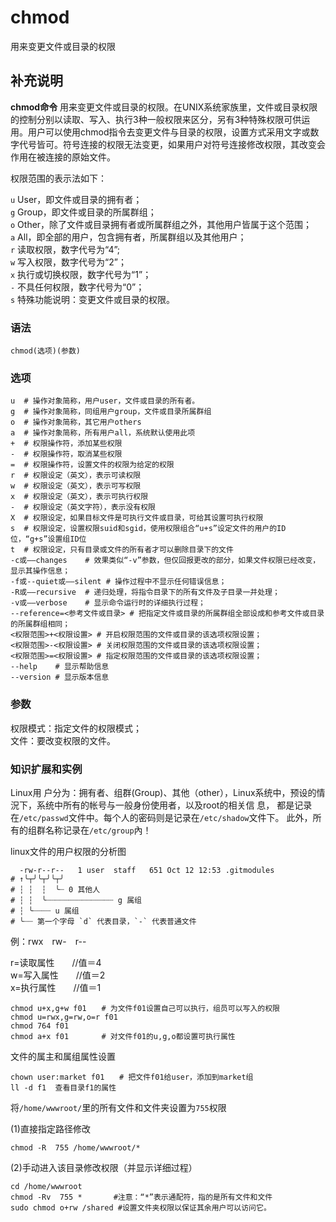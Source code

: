 chmod
===

用来变更文件或目录的权限

## 补充说明

**chmod命令** 用来变更文件或目录的权限。在UNIX系统家族里，文件或目录权限的控制分别以读取、写入、执行3种一般权限来区分，另有3种特殊权限可供运用。用户可以使用chmod指令去变更文件与目录的权限，设置方式采用文字或数字代号皆可。符号连接的权限无法变更，如果用户对符号连接修改权限，其改变会作用在被连接的原始文件。

权限范围的表示法如下：

`u` User，即文件或目录的拥有者；  
`g` Group，即文件或目录的所属群组；  
`o` Other，除了文件或目录拥有者或所属群组之外，其他用户皆属于这个范围；  
`a` All，即全部的用户，包含拥有者，所属群组以及其他用户；  
`r` 读取权限，数字代号为“4”;  
`w` 写入权限，数字代号为“2”；  
`x` 执行或切换权限，数字代号为“1”；  
`-` 不具任何权限，数字代号为“0”；  
`s` 特殊功能说明：变更文件或目录的权限。

### 语法  

```
chmod(选项)(参数)
```

### 选项  

```shell
u  # 操作对象简称，用户user，文件或目录的所有者。
g  # 操作对象简称，同组用户group，文件或目录所属群组
o  # 操作对象简称，其它用户others
a  # 操作对象简称，所有用户all，系统默认使用此项
+  # 权限操作符，添加某些权限
-  # 权限操作符，取消某些权限
=  # 权限操作符，设置文件的权限为给定的权限
r  # 权限设定（英文），表示可读权限
w  # 权限设定（英文），表示可写权限
x  # 权限设定（英文），表示可执行权限
-  # 权限设定（英文字符），表示没有权限
X  # 权限设定，如果目标文件是可执行文件或目录，可给其设置可执行权限
s  # 权限设定，设置权限suid和sgid，使用权限组合“u+s”设定文件的用户的ID位，“g+s”设置组ID位
t  # 权限设定，只有目录或文件的所有者才可以删除目录下的文件
-c或——changes    # 效果类似“-v”参数，但仅回报更改的部分，如果文件权限已经改变，显示其操作信息；
-f或--quiet或——silent # 操作过程中不显示任何错误信息；
-R或——recursive  # 递归处理，将指令目录下的所有文件及子目录一并处理；
-v或——verbose    # 显示命令运行时的详细执行过程；
--reference=<参考文件或目录> # 把指定文件或目录的所属群组全部设成和参考文件或目录的所属群组相同；
<权限范围>+<权限设置> # 开启权限范围的文件或目录的该选项权限设置；
<权限范围>-<权限设置> # 关闭权限范围的文件或目录的该选项权限设置；
<权限范围>=<权限设置> # 指定权限范围的文件或目录的该选项权限设置；
--help    # 显示帮助信息
--version # 显示版本信息
```

### 参数  

权限模式：指定文件的权限模式；  
文件：要改变权限的文件。

### 知识扩展和实例  

Linux用 户分为：拥有者、组群(Group)、其他（other），Linux系统中，预设的情況下，系统中所有的帐号与一般身份使用者，以及root的相关信 息， 都是记录在`/etc/passwd`文件中。每个人的密码则是记录在`/etc/shadow`文件下。 此外，所有的组群名称记录在`/etc/group`內！

linux文件的用户权限的分析图

```shell
  -rw-r--r--   1 user  staff   651 Oct 12 12:53 .gitmodules
# ↑╰┬╯╰┬╯╰┬╯
# ┆ ┆  ┆  ╰┈ 0 其他人
# ┆ ┆  ╰┈┈┈┈┈┈┈┈┈┈┈┈┈┈┈ g 属组
# ┆ ╰┈┈┈┈ u 属组
# ╰┈┈ 第一个字母 `d` 代表目录，`-` 代表普通文件
```

例：rwx　rw-　r--

r=读取属性　　//值＝4  
w=写入属性　　//值＝2  
x=执行属性　　//值＝1

```shell
chmod u+x,g+w f01　　# 为文件f01设置自己可以执行，组员可以写入的权限
chmod u=rwx,g=rw,o=r f01
chmod 764 f01
chmod a+x f01　　    # 对文件f01的u,g,o都设置可执行属性
```

文件的属主和属组属性设置

```shell
chown user:market f01　　# 把文件f01给user，添加到market组
ll -d f1  查看目录f1的属性
```


将`/home/wwwroot/`里的所有文件和文件夹设置为`755`权限

(1)直接指定路径修改

```shell
chmod -R  755 /home/wwwroot/*
```

(2)手动进入该目录修改权限（并显示详细过程）


```shell
cd /home/wwwroot
chmod -Rv  755 *       #注意：“*”表示通配符，指的是所有文件和文件
sudo chmod o+rw /shared #设置文件夹权限以保证其余用户可以访问它。
```


<!-- Linux命令行搜索引擎：https://jaywcjlove.github.io/linux-command/ -->
